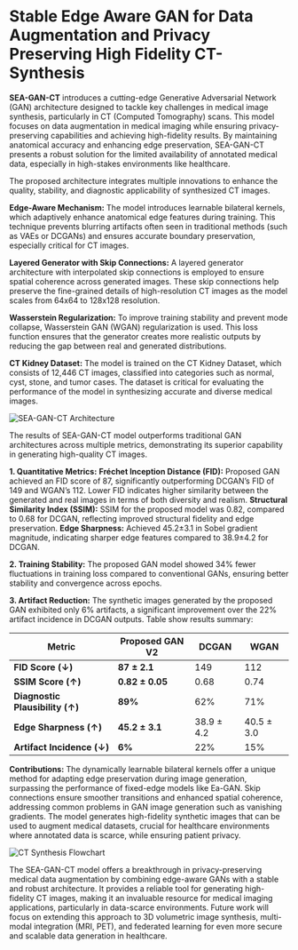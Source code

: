 # Stable Edge Aware GAN for Data Augmentation and Privacy Preserving High Fidelity CT-Synthesis
**SEA-GAN-CT** introduces a cutting-edge Generative Adversarial Network (GAN) architecture designed to tackle key challenges in medical image synthesis, particularly in CT (Computed Tomography) scans. This model focuses on data augmentation in medical imaging while ensuring privacy-preserving capabilities and achieving high-fidelity results. By maintaining anatomical accuracy and enhancing edge preservation, SEA-GAN-CT presents a robust solution for the limited availability of annotated medical data, especially in high-stakes environments like healthcare.

The proposed architecture integrates multiple innovations to enhance the quality, stability, and diagnostic applicability of synthesized CT images.

**Edge-Aware Mechanism:** The model introduces learnable bilateral kernels, which adaptively enhance anatomical edge features during training. This technique prevents blurring artifacts often seen in traditional methods (such as VAEs or DCGANs) and ensures accurate boundary preservation, especially critical for CT images.

**Layered Generator with Skip Connections:** A layered generator architecture with interpolated skip connections is employed to ensure spatial coherence across generated images. These skip connections help preserve the fine-grained details of high-resolution CT images as the model scales from 64x64 to 128x128 resolution.

**Wasserstein Regularization:** To improve training stability and prevent mode collapse, Wasserstein GAN (WGAN) regularization is used. This loss function ensures that the generator creates more realistic outputs by reducing the gap between real and generated distributions.

**CT Kidney Dataset:** The model is trained on the CT Kidney Dataset, which consists of 12,446 CT images, classified into categories such as normal, cyst, stone, and tumor cases. The dataset is critical for evaluating the performance of the model in synthesizing accurate and diverse medical images.

![SEA-GAN-CT Architecture](https://github.com/user-attachments/assets/6aaaf766-2684-4460-ac7a-c0999ded0a51)

The results of SEA-GAN-CT model outperforms traditional GAN architectures across multiple metrics, demonstrating its superior capability in generating high-quality CT images.

**1. Quantitative Metrics:**
**Fréchet Inception Distance (FID):** Proposed GAN achieved an FID score of 87, significantly outperforming DCGAN’s FID of 149 and WGAN’s 112. Lower FID indicates higher similarity between the generated and real images in terms of both diversity and realism.
**Structural Similarity Index (SSIM):** SSIM for the proposed model was 0.82, compared to 0.68 for DCGAN, reflecting improved structural fidelity and edge preservation.
**Edge Sharpness:** Achieved 45.2±3.1 in Sobel gradient magnitude, indicating sharper edge features compared to 38.9±4.2 for DCGAN.

**2. Training Stability:**
The proposed GAN model showed 34% fewer fluctuations in training loss compared to conventional GANs, ensuring better stability and convergence across epochs.

**3. Artifact Reduction:**
The synthetic images generated by the proposed GAN exhibited only 6% artifacts, a significant improvement over the 22% artifact incidence in DCGAN outputs. Table show results summary:


| Metric                          | Proposed GAN V2 | DCGAN      | WGAN       |
| ------------------------------- | --------------- | ---------- | ---------- |
| **FID Score (↓)**               | **87 ± 2.1**    | 149        | 112        |
| **SSIM Score (↑)**              | **0.82 ± 0.05** | 0.68       | 0.74       |
| **Diagnostic Plausibility (↑)** | **89%**         | 62%        | 71%        |
| **Edge Sharpness (↑)**          | **45.2 ± 3.1**  | 38.9 ± 4.2 | 40.5 ± 3.0 |
| **Artifact Incidence (↓)**      | **6%**          | 22%        | 15%        |



**Contributions:** The dynamically learnable bilateral kernels offer a unique method for adapting edge preservation during image generation, surpassing the performance of fixed-edge models like Ea-GAN.  Skip connections ensure smoother transitions and enhanced spatial coherence, addressing common problems in GAN image generation such as vanishing gradients. The model generates high-fidelity synthetic images that can be used to augment medical datasets, crucial for healthcare environments where annotated data is scarce, while ensuring patient privacy.

![CT Synthesis Flowchart](https://github.com/user-attachments/assets/a92f0f3a-3b14-41d8-aed0-b74da6da1cad)

The SEA-GAN-CT model offers a breakthrough in privacy-preserving medical data augmentation by combining edge-aware GANs with a stable and robust architecture. It provides a reliable tool for generating high-fidelity CT images, making it an invaluable resource for medical imaging applications, particularly in data-scarce environments. Future work will focus on extending this approach to 3D volumetric image synthesis, multi-modal integration (MRI, PET), and federated learning for even more secure and scalable data generation in healthcare.
